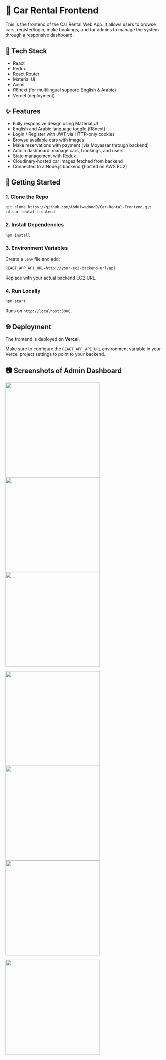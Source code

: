 # 🚗 Car Rental Frontend

This is the frontend of the Car Rental Web App. It allows users to browse cars, register/login, make bookings, and for admins to manage the system through a responsive dashboard.

## 🧱 Tech Stack

- React
- Redux
- React Router
- Material UI
- Axios
- i18next (for multilingual support: English & Arabic)
- Vercel (deployment)

## ✨ Features

- Fully responsive design using Material UI
- English and Arabic language toggle (i18next)
- Login / Register with JWT via HTTP-only cookies
- Browse available cars with images
- Make reservations with payment (via Moyassar through backend)
- Admin dashboard: manage cars, bookings, and users
- State management with Redux
- Cloudinary-hosted car images fetched from backend
- Connected to a Node.js backend (hosted on AWS EC2)

## 🚀 Getting Started

### 1. Clone the Repo

```bash
git clone https://github.com/Abdulwadood0/Car-Rental-Frontend.git
cd car-rental-frontend
```

### 2. Install Dependencies

```
npm install
```

### 3. Environment Variables

Create a `.env` file and add:

```
REACT_APP_API_URL=http://your-ec2-backend-url/api
```

Replace with your actual backend EC2 URL.

### 4. Run Locally

```bash
npm start
```

Runs on `http://localhost:3000`.

## 🌐 Deployment

The frontend is deployed on **Vercel**.

Make sure to configure the `REACT_APP_API_URL` environment variable in your Vercel project settings to point to your backend.

## 📷 Screenshots of Admin Dashboard

<p float="left">
  <img src="https://github.com/user-attachments/assets/7b5bc321-0884-4e68-940e-1953b817a6ff" width="300" style="margin-right:10px;" />
  <img src="https://github.com/user-attachments/assets/83fe5b0b-7d87-40b1-8387-325351e6417d" width="300" style="margin-right:10px;" />
  <img src="https://github.com/user-attachments/assets/d78bb199-9da2-41aa-b07d-ab127cc8b659" width="300" />
</p>

<p float="left" style="margin-top:10px;">
  <img src="https://github.com/user-attachments/assets/e558672d-1e27-44db-8a1a-53115ae05a91" width="300" style="margin-right:10px;" />
  <img src="https://github.com/user-attachments/assets/aa25e5e2-1e50-4b8b-a56e-4b67d44588a5" width="300" style="margin-right:10px;" />
  <img src="https://github.com/user-attachments/assets/3cbe7989-0764-4985-88de-6990a4468e6b" width="300" />
</p>

<p float="left" style="margin-top:10px;">
  <img src="https://github.com/user-attachments/assets/03ed626a-2a26-4bf8-9948-3f04ee5717c1" width="300" />
</p>


